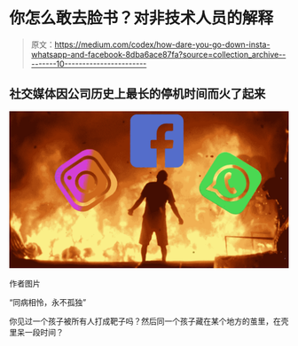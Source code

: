 # 你怎么敢去脸书？对非技术人员的解释

> 原文：<https://medium.com/codex/how-dare-you-go-down-insta-whatsapp-and-facebook-8dba6ace87fa?source=collection_archive---------10----------------------->

## 社交媒体因公司历史上最长的停机时间而火了起来

![](img/b0ac66ec89fe65a2328c733fd0ca874a.png)

作者图片

“同病相怜，永不孤独”

你见过一个孩子被所有人打成靶子吗？然后同一个孩子藏在某个地方的茧里，在壳里呆一段时间？